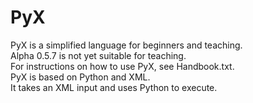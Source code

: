 # PyX
PyX is a simplified language for beginners and teaching.<br>
Alpha 0.5.7 is not yet suitable for teaching.<br>
For instructions on how to use PyX, see Handbook.txt.<br>
PyX is based on Python and XML.<br>
It takes an XML input and uses Python to execute.<br>
